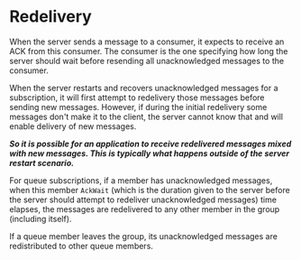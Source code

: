 # Redelivery

When the server sends a message to a consumer, it expects to receive an ACK from this consumer. The consumer is the one specifying how long the server should wait before resending all unacknowledged messages to the consumer.

When the server restarts and recovers unacknowledged messages for a subscription, it will first attempt to redelivery those messages before sending new messages. However, if during the initial redelivery some messages don't make it to the client, the server cannot know that and will enable delivery of new messages.

***So it is possible for an application to receive redelivered messages mixed with new messages. This is typically what happens outside of the server restart scenario.***

For queue subscriptions, if a member has unacknowledged messages, when this member `AckWait` (which is the duration given to the server before the server should attempt to redeliver unacknowledged messages) time elapses, the messages are redelivered to any other member in the group (including itself).

If a queue member leaves the group, its unacknowledged messages are redistributed to other queue members.